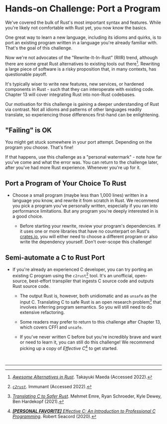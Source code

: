 # Hands-on Challenge: Port a Program

We've covered the bulk of Rust's most important syntax and features.
While you're likely not comfortable with Rust yet, you now know the basics.

One great way to learn a new language, including its idioms and quirks, is to port an existing program written in a language you're already familiar with.
That's the goal of this challenge.

Now we're not advocates of the "Rewrite-It-In-Rust" (RIIR) trend, although there are some great Rust alternatives to existing tools out there[^RIIR].
Rewriting a large piece of software is a risky proposition that, in many contexts, has questionable payoff.

It's typically wiser to write new features, new services, or hardened components in Rust - such that they can interoperate with existing code.
Chapter 13 will cover integrating Rust into non-Rust codebases.

Our motivation for this challenge is gaining a deeper understanding of Rust via contrast.
Not all idioms and patterns of other languages readily translate, so experiencing those differences first-hand can be enlightening.

## "Failing" is OK

You might get stuck somewhere in your port attempt.
Depending on the program you choose.
That's fine!

If that happens, use this challenge as a "personal watermark" - note how far you've come and what the error was.
You can return to the challenge later, after you've had more Rust experience.
Whenever you're up for it.

## Port a Program of Your Choice To Rust

* Choose a small program (maybe less than 1,000 lines) written in a language you know, and rewrite it from scratch in Rust. We recommend you pick a program you've personally written, especially if you ran into performance limitations. But any program you're deeply interested in is a good choice.

    * Before starting your rewrite, review your program's dependencies. If it uses one or more libraries that have no counterpart on Rust's [crates.io](https://crates.io/), you will either need to choose a different program or also write the dependency yourself. Don't over-scope this challenge!

## Semi-automate a C to Rust Port

* If you're already an experienced C developer, you can try porting an existing C program using the `c2rust`[^C2Rust] tool. It's an unofficial, open-source, best-effort transpiler that ingests C source code and outputs Rust source code.

    * The output Rust is, however, both unidiomatic and as `unsafe` as the input C. Translating C to safe Rust is an open research problem[^C2SaferRust] that involves inferring program semantics. So you will still need to do extensive refactoring.

    * Some readers may prefer to return to this challenge after Chapter 13, which covers CFFI and `unsafe`.

    * If you've never written C before but you're incredibly brave and want or need to learn it, you can still do this challenge! We recommend picking up a copy of *Effective C*[^Ccord] to get started.

<br>

---

[^RIIR]: [*Awesome Alternatives in Rust*](https://github.com/TaKO8Ki/awesome-alternatives-in-rust). Takayuki Maeda (Accessed 2022).

[^C2Rust]: [*`c2rust`*](https://github.com/immunant/c2rust). Immunant (Accessed 2022).

[^C2SaferRust]: [*Translating C to Safer Rust*](https://sites.cs.ucsb.edu/~benh/research/papers/oopsla21-extended.pdf). Mehmet Emre, Ryan Schroeder, Kyle Dewey, Ben Hardekopf (2021).

[^Ccord]: [***[PERSONAL FAVORITE]** Effective C: An Introduction to Professional C Programming*](https://amzn.to/3wBuNu7). Robert Seacord (2020).
